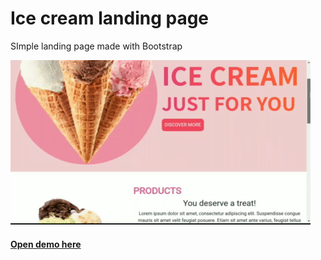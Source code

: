 # Ice cream landing page

SImple landing page made with Bootstrap

![Landing page gif](web.gif)

#### [Open demo here](https://catherinemds.github.io/Ice-Cream-Landing-Page/)